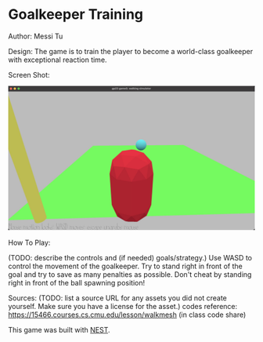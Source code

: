 # Goalkeeper Training

Author: Messi Tu

Design: The game is to train the player to become a world-class goalkeeper with exceptional reaction time.

Screen Shot:

![Screen Shot](screenshot.png)

How To Play:

(TODO: describe the controls and (if needed) goals/strategy.)
Use WASD to control the movement of the goalkeeper. Try to stand right in front of the goal and try to save as many penalties as possible. Don't cheat by standing right in front of the ball spawning position!

Sources: (TODO: list a source URL for any assets you did not create yourself. Make sure you have a license for the asset.)
codes reference: https://15466.courses.cs.cmu.edu/lesson/walkmesh
(in class code share)

This game was built with [NEST](NEST.md).

